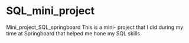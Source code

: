 # SQL_mini_project
Mini_project_SQL_springboard
This is a mini- project that I did during my time at Springboard that helped me hone my SQL skills. 

